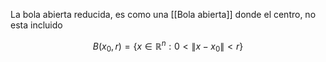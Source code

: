 La bola abierta reducida, es como una [[Bola abierta]] donde el centro, no esta incluido

$$ B(x_0, r) = \{ x \in \mathbb{R}^n : 0 < \lVert x - x_0 \rVert < r \} $$